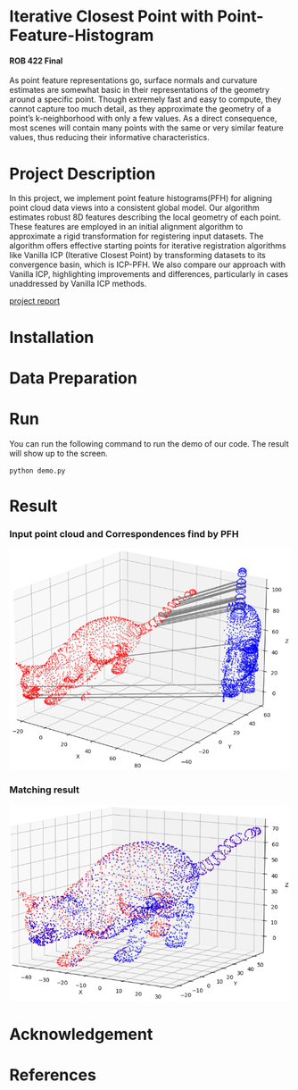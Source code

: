 # Iterative Closest Point with Point-Feature-Histogram
#### ROB 422 Final
As point feature representations go, surface normals and curvature estimates are somewhat basic in their representations of the geometry around a specific point. Though extremely fast and easy to compute, they cannot capture too much detail, as they approximate the geometry of a point’s k-neighborhood with only a few values. As a direct consequence, most scenes will contain many points with the same or very similar feature values, thus reducing their informative characteristics.

# Project Description
In this project, we implement point feature histograms(PFH) for aligning point cloud data views into a consistent global model. Our algorithm estimates robust 8D features describing the local geometry of each point. These features are employed in an initial alignment algorithm to approximate a rigid transformation for registering input datasets. The algorithm offers effective starting points for iterative registration algorithms like Vanilla ICP (Iterative Closest Point) by transforming datasets to its convergence basin, which is ICP-PFH. We also compare our approach with Vanilla ICP, highlighting improvements and differences, particularly in cases unaddressed by Vanilla ICP methods.

[project report](report_img/Project_report_ICP_PFH.pdf)
# Installation
# Data Preparation
# Run
You can run the following command to run the demo of our code. The result will show up to the screen.
```
python demo.py
```
# Result
### Input point cloud and Correspondences find by PFH
![image](report_img/hist_match.png) 
### Matching result
![image](report_img/cat_pfh_result.png)
# Acknowledgement
# References

